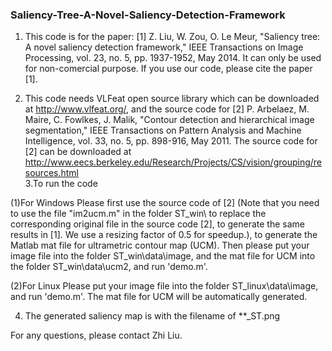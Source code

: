 ### Saliency-Tree-A-Novel-Saliency-Detection-Framework  
1. This code is for the paper: [1] Z. Liu, W. Zou, O. Le Meur, "Saliency tree: A novel saliency detection framework," 
IEEE Transactions on Image Processing, vol. 23, no. 5, pp. 1937-1952, May 2014. It can only be used for non-comercial 
purpose. If you use our code, please cite the paper [1].

2. This code  needs VLFeat open source library which can be downloaded at  http://www.vlfeat.org/, and the source code for 
[2] P. Arbelaez, M. Maire, C. Fowlkes, J. Malik, "Contour detection and hierarchical image segmentation," IEEE Transactions on 
Pattern Analysis and Machine Intelligence, vol. 33, no. 5, pp. 898-916, May 2011. The source code for [2] can be downloaded at http://www.eecs.berkeley.edu/Research/Projects/CS/vision/grouping/resources.html    
3.To run the code

(1)For Windows
Please first use the source code of [2] (Note that you need to use the file "im2ucm.m" in the folder ST_win\ to replace the corresponding 
original file in the source code [2], to generate the same results in [1]. We use a resizing factor of 0.5 for speedup.), to generate 
the Matlab mat file for ultrametric contour map (UCM).
Then please put your image file into the folder ST_win\data\image\, and the mat file for UCM into the folder ST_win\data\ucm2\, and run 'demo.m'.

(2)For Linux
Please put your image file into the folder ST_linux\data\image\, and run 'demo.m'. The mat file for UCM will be automatically generated.

4. The generated saliency map is with the filename of **_ST.png

For any questions, please contact Zhi Liu.


